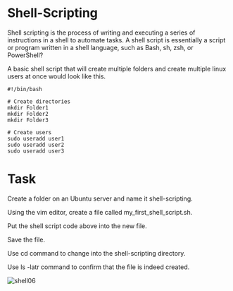 # Shell-Scripting
Shell scripting is the process of writing and executing a series of instructions in a shell to automate tasks. A shell script is essentially a script or program written in a shell language, such as Bash, sh, zsh, or PowerShell?

A basic shell script that will create multiple folders and create multiple linux users at once would look like this.

```
#!/bin/bash

# Create directories
mkdir Folder1
mkdir Folder2
mkdir Folder3

# Create users
sudo useradd user1
sudo useradd user2
sudo useradd user3
```


# Task

Create a folder on an Ubuntu server and name it shell-scripting.

Using the vim editor, create a file called my_first_shell_script.sh.

Put the shell script code above into the new file.

Save the file.

Use cd command to change into the shell-scripting directory.

Use ls -latr command to confirm that the file is indeed created.

![shell06](https://github.com/user-attachments/assets/ed506e96-1387-4413-9f82-c3e51cc7506f)
